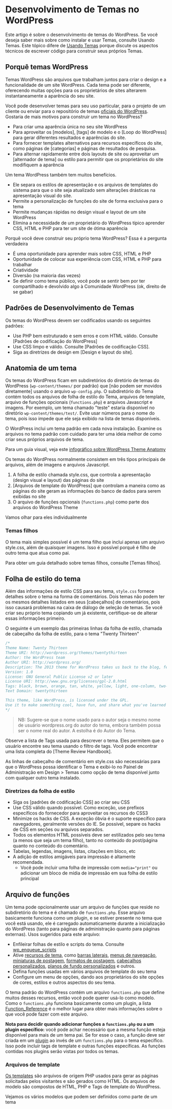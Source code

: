 # Desenvolvimento de Temas no WordPress

Este artigo é sobre o desenvolvimento de temas do WordPress. Se você deseja saber mais sobre como instalar e usar Temas, consulte Usando Temas. Este tópico difere de [Usando Temas](https://codex.wordpress.org/Using_Themes) porque discute os aspectos técnicos de escrever código para construir seus próprios Temas.

## Porquê temas WordPress

Temas WordPress são arquivos que trabalham juntos para criar o design e a funcionalidade de um site WordPress. Cada tema pode ser diferente, oferecendo muitas opções para os proprietários de sites alterarem instantaneamente a aparência do seu site.

Você pode desenvolver temas para seu uso particular, para o projeto de um cliente ou enviar para o repositório de temas [oficiais do WordPress](https://codex.wordpress.org/Theme_Review). Gostaria de mais motivos para construir um tema no WordPress?

* Para criar uma aparência única no seu site WordPress
* Para aproveitar os [modelos], [tags] de modelo e o [Loop do WordPress] para gerar diferentes resultados e aparências do site.
* Para fornecer templates alternativos para recursos específicos do site, como páginas de [categorias] e páginas de resultados de pesquisa.
* Para alternar rapidamente entre dois layouts de site ou aproveitar um [alternador de tema] ou estilo para permitir que os proprietários do site modifiquem a aparência

Um tema WordPress também tem muitos benefícios.

* Ele separa os estilos de apresentação e os arquivos de templates do sistema para que o site seja atualizado sem alterações drásticas na apresentação visual do site.
* Permite a personalização de funções do site de forma exclusiva para o tema
* Permite mudanças rápidas no design visual e layout de um site WordPress
* Elimina a necessidade de um proprietário do WordPress típico aprender CSS, HTML e PHP para ter um site de ótima aparência

Porquê você deve construir seu próprio tema WordPress? Essa é a pergunta verdadeira

* É uma oportunidade para aprender mais sobre CSS, HTML e PHP
* Oportunidade de colocar sua experiência com CSS, HTML e PHP para trabalhar
* Criatividade
* Diversão (na maioria das vezes)
* Se definir como tema público, você pode se sentir bem por ter compartilhado e devolvido algo à Comunidade WordPress (ok, direito de se gabar)

## Padrões de Desenvolvimento de Temas

Os temas do WordPress devem ser codificados usando os seguintes padrões:

* Use PHP bem estruturado e sem erros e com HTML válido. Consulte [Padrões de codificação do WordPress]
* Use CSS limpo e válido. Consulte [Padrões de codificação CSS].
* Siga as diretrizes de design em [Design e layout do site].

## Anatomia de um tema
Os temas do WordPress ficam em subdiretórios do diretório de temas do WordPress (`wp-content/themes/` por padrão) que [não podem ser movidos diretamente] usando o arquivo `wp-config.php`. O subdiretório do Tema contém todos os arquivos de folha de estilo do Tema, arquivos de template, arquivo de funções opcionais (`functions.php`) e arquivos Javascript e imagens. Por exemplo, um tema chamado "teste" estaria disponível no diretório `wp-content/themes/test/`. Evite usar números para o nome do tema, pois isso impede que ele seja exibido na lista de temas disponíveis.

O WordPress inclui um tema padrão em cada nova instalação. Examine os arquivos no tema padrão com cuidado para ter uma ideia melhor de como criar seus próprios arquivos de tema.

Para um guia visual, veja este [infográfico sobre WordPress Theme Anatomy](https://yoast.com/wordpress-theme-anatomy/)

Os temas do WordPress normalmente consistem em três tipos principais de arquivos, além de imagens e arquivos Javascript.

1. A folha de estilo chamada style.css, que controla a apresentação (design visual e layout) das páginas do site
2. [Arquivos de template do WordPress] que controlam a maneira como as páginas do site geram as informações do banco de dados para serem exibidas no site
3. O arquivo de funções opcionais (`functions.php`) como parte dos arquivos do WordPress Theme

Vamos olhar para eles individualmente

### Temas filhos

O tema mais simples possível é um tema filho que inclui apenas um arquivo style.css, além de quaisquer imagens. Isso é possível porquê é filho de outro tema que atua como pai.

Para obter um guia detalhado sobre temas filhos, consulte [Temas filhos].

## Folha de estilo do tema

Além das informações de estilo CSS para seu tema, `style.css` fornece detalhes sobre o tema na forma de comentários. Dois temas não podem ter os mesmos detalhes listados em seus [cabeçalhos] de comentários, pois isso causará problemas na caixa de diálogo de seleção de temas. Se você criar seu próprio tema copiando um já existente, certifique-se de alterar essas informações primeiro.

O seguinte é um exemplo das primeiras linhas da folha de estilo, chamada de cabeçalho da folha de estilo, para o tema "Twenty Thirteen"

```css
/*
Theme Name: Twenty Thirteen
Theme URI: http://wordpress.org/themes/twentythirteen
Author: the WordPress team
Author URI: http://wordpress.org/
Description: The 2013 theme for WordPress takes us back to the blog, featuring a full range of post formats, each displayed beautifully in their own unique way. Design details abound, starting with a vibrant color scheme and matching header images, beautiful typography and icons, and a flexible layout that looks great on any device, big or small.
Version: 1.0
License: GNU General Public License v2 or later
License URI: http://www.gnu.org/licenses/gpl-2.0.html
Tags: black, brown, orange, tan, white, yellow, light, one-column, two-columns, right-sidebar, flexible-width, custom-header, custom-menu, editor-style, featured-images, microformats, post-formats, rtl-language-support, sticky-post, translation-ready
Text Domain: twentythirteen

This theme, like WordPress, is licensed under the GPL.
Use it to make something cool, have fun, and share what you've learned with others.
*/
```

> NB: Sugere-se que o nome usado para o autor seja o mesmo nome de usuário wordpress.org do autor do tema, embora também possa ser o nome real do autor. A estolha é do Autor do Tema.

Observe a lista de Tags usada para descrever o tema. Eles permitem que o usuário encontre seu tema usando o filtro de tags. Você pode encontrar uma lista completa do [Theme Review Handbook].

As linhas de cabeçalho de comentário em style.css são necessárias para que o WordPress possa identificar o Tema e exibi-lo no Painel de Administração em Design > Temas como opção de tema disponível junto com qualquer outro tema instalado.

### Diretrizes da folha de estilo
* Siga os [padrões de codificação CSS] ao criar seu CSS
* Use CSS válido quando possível. Como exceção, use prefixos específicos do fornecedor para aproveitar os recursos do CSS3
* Minimize os hacks de CSS. A exceção óbvia é o suporte específico para navegadores, geralmente versões do IE. Se possível, separe os hacks de CSS em seções ou arquivos separados.
* Todos os elementos HTML possíveis deve ser estilizados pelo seu tema (a menos que seja um tema filho), tanto no conteúdo do post/página quanto no conteúdo do comentário.
* Tabelas, legendas, imagens, listas, citações em bloco, etc
* A adição de estilos amigáveis para impressão é altamente recomendada.
  * Você pode incluir uma folha de impressão com `media="print"` ou adicionar um bloco de mídia de impressão em sua folha de estilo principal

## Arquivo de funções
Um tema pode opcionalmente usar um arquivo de funções que reside no subdiretório do tema e é chamado de `functions.php`. Esse arquivo basicamente funciona como um plugin, e se estiver presente no tema que você está usando, ele é carregado automaticamente durante a inicialização do WordPress (tanto para páginas de administração quanto para páginas externas). Usos sugeridos para este arquivo:

* Enfileirar folhas de estilo e scripts do tema. Consulte [wp_enqueue_scripts](https://codex.wordpress.org/Plugin_API/Action_Reference/wp_enqueue_scripts)
* Ative [recursos de tema](https://codex.wordpress.org/Theme_Features), como [barras laterais](https://codex.wordpress.org/Sidebars), [menus de navegação](https://codex.wordpress.org/Navigation_Menus), [miniaturas de postagem](https://codex.wordpress.org/Post_Thumbnails), [formatos de postagem](https://codex.wordpress.org/Post_Formats), [cabeçalhos personalizados](https://codex.wordpress.org/Custom_Headers), [planos de fundo personalizados](https://codex.wordpress.org/Custom_Backgrounds) e outros.
* Defina funções usadas em vários arquivos de template do seu tema
* Configure um menu de opções, dando aos proprietários do site opções de cores, estilos e outros aspectos do seu tema.

O tema padrão do WordPress contém um arquivo `functions.php` que define muitos desses recursos, então você pode querer usá-lo como modelo. Como o `functions.php` funciona basicamente como um plugin, a lista [Function_Reference](https://codex.wordpress.org/Function_Reference) é o melhor lugar para obter mais informações sobre o que você pode fazer com este arquivo.

**Nota para decidir quando adicionar funções a `functions.php` ou a um plugin específico:** você pode achar necessário que a mesma função esteja disponível para mais de um tema pai. Se for esse o caso, a função deve ser criada em um [plugin](https://codex.wordpress.org/Plugins) ao invés de um `functions.php` para o tema específico. Isso pode incluir tags de template e outras funções específicas. As funções contidas nos plugins serão vistas por todos os temas.

### Arquivos de template
[Os templates](https://codex.wordpress.org/Stepping_Into_Templates) são arquivos de origem PHP usados para gerar as páginas solicitadas pelos visitantes e são gerados como HTML. Os arquivos de modelo são compostos de HTML, PHP e Tags de template do WordPress.

Vejamos os vários modelos que podem ser definidos como parte de um tema
